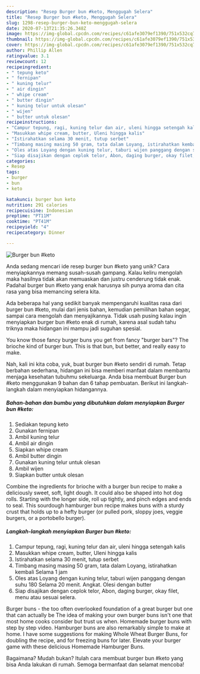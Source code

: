 ```yaml
---
description: "Resep Burger bun #keto, Menggugah Selera"
title: "Resep Burger bun #keto, Menggugah Selera"
slug: 1298-resep-burger-bun-keto-menggugah-selera
date: 2020-07-13T21:35:26.348Z
image: https://img-global.cpcdn.com/recipes/c61afe3079ef1390/751x532cq70/burger-bun-keto-foto-resep-utama.jpg
thumbnail: https://img-global.cpcdn.com/recipes/c61afe3079ef1390/751x532cq70/burger-bun-keto-foto-resep-utama.jpg
cover: https://img-global.cpcdn.com/recipes/c61afe3079ef1390/751x532cq70/burger-bun-keto-foto-resep-utama.jpg
author: Phillip Allen
ratingvalue: 3.1
reviewcount: 12
recipeingredient:
- " tepung keto"
- " fernipan"
- " kuning telur"
- " air dingin"
- " whipe cream"
- " butter dingin"
- " kuning telur untuk olesan"
- " wijen"
- " butter untuk olesan"
recipeinstructions:
- "Campur tepung, ragi, kuning telur dan air, uleni hingga setengah kalis"
- "Masukkan whipe cream, butter, Uleni hingga kalis"
- "Istirahatkan selama 30 menit, tutup serbet"
- "Timbang masing masing 50 gram, tata dalam Loyang, istirahatkan kembali Selama 1 jam"
- "Oles atas Loyang dengan kuning telur, taburi wijen panggang dengan suhu 180 Selama 20 menit. Angkat. Olesi dengan butter"
- "Siap disajikan dengan ceplok telor, Abon, daging burger, okay filet, menu atau sesuai selera."
categories:
- Resep
tags:
- burger
- bun
- keto

katakunci: burger bun keto 
nutrition: 291 calories
recipecuisine: Indonesian
preptime: "PT11M"
cooktime: "PT41M"
recipeyield: "4"
recipecategory: Dinner

---
```



![Burger bun #keto](https://img-global.cpcdn.com/recipes/c61afe3079ef1390/751x532cq70/burger-bun-keto-foto-resep-utama.jpg)

Anda sedang mencari ide resep burger bun #keto yang unik? Cara menyiapkannya memang susah-susah gampang. Kalau keliru mengolah maka hasilnya tidak akan memuaskan dan justru cenderung tidak enak. Padahal burger bun #keto yang enak harusnya sih punya aroma dan cita rasa yang bisa memancing selera kita.

Ada beberapa hal yang sedikit banyak mempengaruhi kualitas rasa dari burger bun #keto, mulai dari jenis bahan, kemudian pemilihan bahan segar, sampai cara mengolah dan menyajikannya. Tidak usah pusing kalau ingin menyiapkan burger bun #keto enak di rumah, karena asal sudah tahu triknya maka hidangan ini mampu jadi suguhan spesial.

You know those fancy burger buns you get from fancy &#34;burger bars&#34;? The brioche kind of burger bun. This is that bun, but better, and really easy to make.


Nah, kali ini kita coba, yuk, buat burger bun #keto sendiri di rumah. Tetap berbahan sederhana, hidangan ini bisa memberi manfaat dalam membantu menjaga kesehatan tubuhmu sekeluarga. Anda bisa membuat Burger bun #keto menggunakan 9 bahan dan 6 tahap pembuatan. Berikut ini langkah-langkah dalam menyiapkan hidangannya.

<!--inarticleads1-->

##### Bahan-bahan dan bumbu yang dibutuhkan dalam menyiapkan Burger bun #keto:

1. Sediakan  tepung keto
1. Gunakan  fernipan
1. Ambil  kuning telur
1. Ambil  air dingin
1. Siapkan  whipe cream
1. Ambil  butter dingin
1. Gunakan  kuning telur untuk olesan
1. Ambil  wijen
1. Siapkan  butter untuk olesan


Combine the ingredients for brioche with a burger bun recipe to make a deliciously sweet, soft, light dough. It could also be shaped into hot dog rolls. Starting with the longer side, roll up tightly, and pinch edges and ends to seal. This sourdough hamburger bun recipe makes buns with a sturdy crust that holds up to a hefty burger (or pulled pork, sloppy joes, veggie burgers, or a portobello burger). 

<!--inarticleads2-->

##### Langkah-langkah menyiapkan Burger bun #keto:

1. Campur tepung, ragi, kuning telur dan air, uleni hingga setengah kalis
1. Masukkan whipe cream, butter, Uleni hingga kalis
1. Istirahatkan selama 30 menit, tutup serbet
1. Timbang masing masing 50 gram, tata dalam Loyang, istirahatkan kembali Selama 1 jam
1. Oles atas Loyang dengan kuning telur, taburi wijen panggang dengan suhu 180 Selama 20 menit. Angkat. Olesi dengan butter
1. Siap disajikan dengan ceplok telor, Abon, daging burger, okay filet, menu atau sesuai selera.


Burger buns - the too often overlooked foundation of a great burger but one that can actually be The idea of making your own burger buns isn&#39;t one that most home cooks consider but trust us when. Homemade burger buns with step by step video. Hamburger buns are also remarkably simple to make at home. I have some suggestions for making Whole Wheat Burger Buns, for doubling the recipe, and for freezing buns for later. Elevate your burger game with these delicious Homemade Hamburger Buns. 

Bagaimana? Mudah bukan? Itulah cara membuat burger bun #keto yang bisa Anda lakukan di rumah. Semoga bermanfaat dan selamat mencoba!
